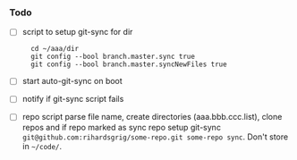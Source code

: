 ### Todo

- [ ] script to setup git-sync for dir

  ```
    cd ~/aaa/dir
    git config --bool branch.master.sync true
    git config --bool branch.master.syncNewFiles true
  ```

- [ ] start auto-git-sync on boot

- [ ] notify if git-sync script fails

- [ ] repo script parse file name, create directories (aaa.bbb.ccc.list), clone repos and if repo marked as sync repo setup git-sync `git@github.com:rihardsgrig/some-repo.git some-repo sync`. Don't store in `~/code/`.
